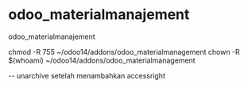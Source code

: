 # odoo_materialmanajement
odoo_materialmanajement

chmod -R 755 ~/odoo14/addons/odoo_materialmanagement
chown -R $(whoami) ~/odoo14/addons/odoo_materialmanagement

--
unarchive setelah menambahkan accessright